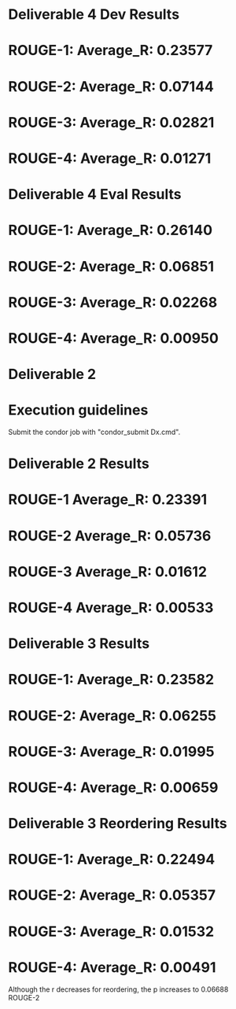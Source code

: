 # Deliverable 4 Dev Results

# ROUGE-1: Average_R: 0.23577
# ROUGE-2: Average_R: 0.07144
# ROUGE-3: Average_R: 0.02821
# ROUGE-4: Average_R: 0.01271

# Deliverable 4 Eval Results

# ROUGE-1: Average_R: 0.26140
# ROUGE-2: Average_R: 0.06851
# ROUGE-3: Average_R: 0.02268
# ROUGE-4: Average_R: 0.00950

# Deliverable 2
# Execution guidelines
Submit the condor job with "condor_submit Dx.cmd".

# Deliverable 2 Results

# ROUGE-1 Average_R: 0.23391 
# ROUGE-2 Average_R: 0.05736
# ROUGE-3 Average_R: 0.01612 
# ROUGE-4 Average_R: 0.00533

# Deliverable 3 Results 

# ROUGE-1: Average_R: 0.23582
# ROUGE-2: Average_R: 0.06255
# ROUGE-3: Average_R: 0.01995
# ROUGE-4: Average_R: 0.00659

# Deliverable 3 Reordering Results

# ROUGE-1: Average_R: 0.22494
# ROUGE-2: Average_R: 0.05357
# ROUGE-3: Average_R: 0.01532
# ROUGE-4: Average_R: 0.00491

Although the r decreases for reordering, the p increases to 0.06688 ROUGE-2
